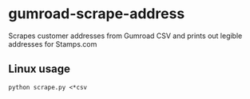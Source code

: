 # gumroad-scrape-address
Scrapes customer addresses from Gumroad CSV and prints out legible addresses for Stamps.com

## Linux usage

```
python scrape.py <*csv
```
